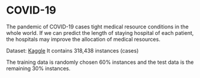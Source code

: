 # COVID-19

The pandemic of COVID-19 cases tight medical resource conditions in the whole world.
If we can predict the length of staying hospital of each patient, the hospitals may improve the allocation of medical resources.

Dataset: [Kaggle](https://www.kaggle.com/arashnic/covid19-hospital-treatment)
It contains 318,438 instances (cases)


The training data is randomly chosen 60% instances and the test data is the remaining 30% instances.
